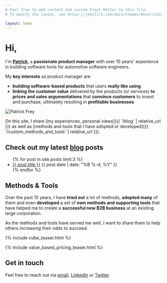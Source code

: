 ```yaml
---
# Feel free to add content and custom Front Matter to this file.
# To modify the layout, see https://jekyllrb.com/docs/themes/#overriding-theme-defaults

layout: home
---
```


<h1>Hi,</h1>
<div class="cards">
    <div class="card">
        <p>
        I'm <b><a href="{{ '/about' | relative_url }}">Patrick</a></b>, a <b>passionate product manager</b> with over 15 years' experience in building software tools for automotive software engineers. 
        </p>
        <p>
            My <b>key interests</b> as product manager are 
            <ul>
                <li>
                    <b>building software-based products</b> that users <b>really like using</b>
                </li>
                <li>
                    <b>linking the customer value</b> delivered by the products (or services) <b>to prices and sales argumentations</b> that <b>convince customers</b> to invest and purchase, ultimately resulting in <b>profitable businesses</b>
                </li>
            </ul>
        </p>
    </div>
    <div class="card">
        <img class="profilepicture" src="{{ '/assets/Patrick_Frey_square_640x564_transparent_background.png' | relative_url }}" alt="Patrick Frey">
    </div>
</div>

On this site, I share [my experiences, personal views]({{ '/blog' | relative_url }}) as well as [methods and tools that I have adopted or developed]({{ '/custom_methods_and_tools' | relative_url }}). 


<h2>Check out my latest <a href="./blog">blog</a> posts</h2>
<ul>
  {% for post in site.posts limit:3 %}
    <li>
      <a href="{{ post.url }}">{{ post.title }}</a>
      <span class="post-date">{{ post.date | date: "%B %-d, %Y" }}</span>
    </li>
  {% endfor %}
</ul>

<h2>Methods & Tools</h2>

Over the past 15 years, I have **tried out** a lot of methods, **adopted many** of them and even **developed** a set of **own methods and supporting tools** that have helped me to create a **successful new B2B business** at an existing large corporation. 

As the methods and tools have served me well, I want to share them to help others increasing their odds to succeed. 

{% include cube_teaser.html %}

{% include value_based_pricing_teaser.html %}

## Get in touch

Feel free to reach out via [email](mailto:patrickfreyleanpm@gmail.com), [LinkedIn](https://www.linkedin.com/in/freypatrick) or [Twitter](https://twitter.com/patrickcfrey). 